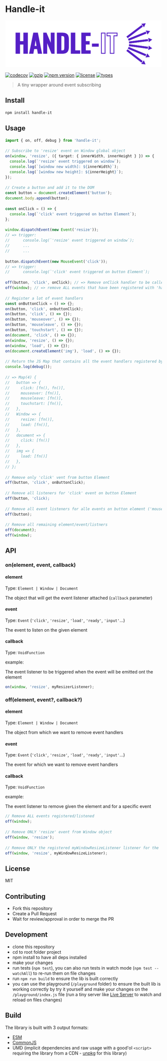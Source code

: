 # Handle-it

![handle-it logo](./image/logo.svg)

[![codecov](https://codecov.io/gh/makavelithadon/handle-it/branch/feature/library-deep-rework/graph/badge.svg?token=MJIA1VRWJY)](https://codecov.io/gh/makavelithadon/handle-it)
[![gzip](https://badgen.net/bundlephobia/minzip/handle-it)](https://badgen.net/bundlephobia/minzip/handle-it)
[![npm version](https://badgen.net/npm/v/handle-it)](https://badgen.net/npm/v/handle-it)
[![license](https://badgen.net/npm/license/handle-it)](https://badgen.net/npm/license/handle-it)
[![types](https://badgen.net/npm/types/handle-it)](https://badgen.net/npm/types/handle-it)

> A tiny wrapper around event subscribing

## Install

```sh
npm install handle-it
```

## Usage

```ts
import { on, off, debug } from 'handle-it';

// Subscribe to 'resize' event on Window global object
on(window, 'resize', ({ target: { innerWidth, innerHeight } }) => {
  console.log(`'resize' event triggered on window`);
  console.log(`[window new width]: ${innerWidth}`);
  console.log(`[window new height]: ${innerHeight}`);
});

// Create a button and add it to the DOM
const button = document.createElement('button');
document.body.append(button);

const onClick = () => {
  console.log(`'click' event triggered on button Element`);
};

window.dispatchEvent(new Event('resize'));
// => trigger:
//      console.log(`'resize' event triggered on window`);
//      ...
//      ...

button.dispatchEvent(new MouseEvent('click'));
// => trigger:
//      console.log(`'click' event triggered on button Element`);

off(button, 'click', onClick); // => Remove onClick handler to be called on futur 'click' events triggered/dispatched on buttonElement
off(window); // => remove ALL events that have been registered with 'handle-it' fro the window global object

// Register a lot of event handlers
const onButtonClick = () => {};
on(button, 'click', onbuttonClick);
on(button, 'click', () => {});
on(button, 'mouseover', () => {});
on(button, 'mouseleave', () => {});
on(button, 'touchstart', () => {});
on(document, 'click', () => {});
on(window, 'resize', () => {});
on(window, 'load', () => {});
on(document.createElement('img'), 'load', () => {});

// Return the JS Map that contains all the event handlers registered by 'handle-it'
console.log(debug());

// => Map(4) {
//   button => {
//     click: [fn(), fn()],
//     mouseover: [fn()],
//     mouseleave: [fn()],
//     touchstart: [fn()],
//   },
//   Window => {
//     resize: [fn()],
//     load: [fn()],
//   },
//   document => {
//     click: [fn()]
//   },
//   img => {
//     load: [fn()]
//   },
// };

// Remove only 'click' vent from button Element
off(button, 'click', onButtonClick);

// Remove all listeners for 'click' event on button Element
off(button, 'click);

// Remove all event listeners for alle events on button element ('mouseover', 'mouseleave' and 'touchstart')
off(button);

// Remove all remaining element/event/listners
off(document);
off(window);
```

## API

### on(element, event, callback)

#### element

Type: `Element | Window | Document`

The object that will get the event listener attached (`callback` parameter)

#### event

Type: `Event` (`'click'`, `'resize'`, `'load'`, `'ready'`, `'input'`...)

The event to listen on the given element

#### callback

Type: `VoidFunction`

example:

The event listener to be triggered when the event will be emitted ont the element

```js
on(window, 'resize', myResizerListener);
```

### off(element, event?, callback?)

#### element

Type: `Element | Window | Document`

The object from which we want to remove event handlers

#### event

Type: `Event` (`'click'`, `'resize'`, `'load'`, `'ready'`, `'input'`...)

The event for which we want to remove event handlers

#### callback

Type: `VoidFunction`

example:

The event listener to remove given the element and for a specific event

```js
// Remove ALL events registered/listened
off(window);

// Remove ONLY 'resize' event from Window object
off(window, 'resize');

// Remove ONLY the registered myWindowResizeListener listener for the 'resize' event on Window object
off(window, 'resize', myWindowResizeListener);
```

## License

MIT

## Contributing

- Fork this repository
- Create a Pull Request
- Wait for review/approval in order to merge the PR

## Development

- clone this repository
- cd to root folder project
- npm install to have all deps installed
- make your changes
- run tests (`npm test`), you can also run tests in watch mode (`npm test --watchAll`) to re-run them on file changes
- run `npm run build` to ensure the lib is built correctly
- you can use the playground (`/playground` folder) to ensure the built lib is working correctly by try it yourself and make your changes on the `/playground/index.js` file (run a tiny server like [Live Server](https://marketplace.visualstudio.com/items?itemName=ritwickdey.LiveServer) to watch and reload on files changes)

## Build

The library is built with 3 output formats:

- [ESM](https://nodejs.org/api/esm.html#modules-ecmascript-modules)
- [CommonJS](https://nodejs.org/api/modules.html#modules-commonjs-modules)
- UMD (implicit dependencies and raw usage with a good'ol `<script>` requiring the library from a CDN - [unpkg](https://unpkg.com/) for this library)
